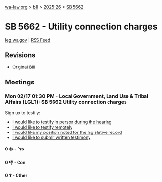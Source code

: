 [wa-law.org](/) > [bill](/bill/) > [2025-26](/bill/2025-26/) > [SB 5662](/bill/2025-26/sb/5662/)

# SB 5662 - Utility connection charges
[leg.wa.gov](https://app.leg.wa.gov/billsummary?BillNumber=5662&Year=2025&Initiative=false) | [RSS Feed](./rss.xml)

## Revisions
* [Original Bill](1/)

## Meetings
### Mon 02/17 01:30 PM - Local Government, Land Use & Tribal Affairs (LGLT): SB 5662 Utility connection charges
Sign up to testify:
* [I would like to testify in person during the hearing](https://app.leg.wa.gov/csi/Testifier/Add?chamber=House&mId=32822&aId=164337&caId=25858&tId=1)
* [I would like to testify remotely](https://app.leg.wa.gov/csi/Testifier/Add?chamber=House&mId=32822&aId=164337&caId=25858&tId=2)
* [I would like my position noted for the legislative record](https://app.leg.wa.gov/csi/Testifier/Add?chamber=House&mId=32822&aId=164337&caId=25858&tId=3)
* [I would like to submit written testimony](https://app.leg.wa.gov/csi/Testifier/Add?chamber=House&mId=32822&aId=164337&caId=25858&tId=4)

#### 0 👍 - Pro

#### 0 👎 - Con

#### 0 ❓ - Other
